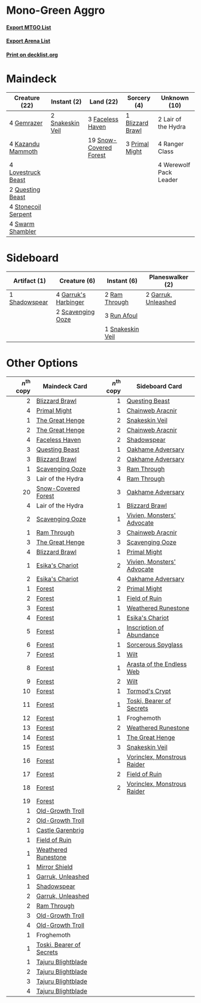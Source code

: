 # Mono-Green Aggro

#### [Export MTGO List](../collection/Mono-Green%20Aggro/Mono-Green%20Aggro.txt)
#### [Export Arena List](../collection/Mono-Green%20Aggro/Mono-Green%20Aggro_arena.txt)
#### [Print on decklist.org](http://decklist.org/?deckmain=1%09Blizzard%20Brawl%0A3%09Faceless%20Haven%0A4%09Gemrazer%0A4%09Kazandu%20Mammoth%0A2%09Lair%20of%20the%20Hydra%0A4%09Lovestruck%20Beast%0A3%09Primal%20Might%0A2%09Questing%20Beast%0A4%09Ranger%20Class%0A2%09Snakeskin%20Veil%0A19%09Snow-Covered%20Forest%0A4%09Stonecoil%20Serpent%0A4%09Swarm%20Shambler%0A4%09Werewolf%20Pack%20Leader&deckside=4%09Garruk's%20Harbinger%0A2%09Garruk,%20Unleashed%0A2%09Ram%20Through%0A3%09Run%20Afoul%0A2%09Scavenging%20Ooze%0A1%09Shadowspear%0A1%09Snakeskin%20Veil)
# Maindeck

|                                        Creature (22)                                         |                                        Instant (2)                                        |                                            Land (22)                                            |                                        Sorcery (4)                                        |     Unknown (10)     |
|----------------------------------------------------------------------------------------------|-------------------------------------------------------------------------------------------|-------------------------------------------------------------------------------------------------|-------------------------------------------------------------------------------------------|----------------------|
|4 [Gemrazer](http://gatherer.wizards.com/Pages/Card/Details.aspx?multiverseid=479675)         |2 [Snakeskin Veil](http://gatherer.wizards.com/Pages/Card/Details.aspx?multiverseid=503810)|3 [Faceless Haven](http://gatherer.wizards.com/Pages/Card/Details.aspx?multiverseid=503874)      |1 [Blizzard Brawl](http://gatherer.wizards.com/Pages/Card/Details.aspx?multiverseid=503775)|2 Lair of the Hydra   |
|4 [Kazandu Mammoth](http://gatherer.wizards.com/Pages/Card/Details.aspx?multiverseid=491835)  |                                                                                           |19 [Snow-Covered Forest](http://gatherer.wizards.com/Pages/Card/Details.aspx?multiverseid=121192)|3 [Primal Might](http://gatherer.wizards.com/Pages/Card/Details.aspx?multiverseid=485520)  |4 Ranger Class        |
|4 [Lovestruck Beast](http://gatherer.wizards.com/Pages/Card/Details.aspx?multiverseid=473127) |                                                                                           |                                                                                                 |                                                                                           |4 Werewolf Pack Leader|
|2 [Questing Beast](http://gatherer.wizards.com/Pages/Card/Details.aspx?multiverseid=473133)   |                                                                                           |                                                                                                 |                                                                                           |                      |
|4 [Stonecoil Serpent](http://gatherer.wizards.com/Pages/Card/Details.aspx?multiverseid=473197)|                                                                                           |                                                                                                 |                                                                                           |                      |
|4 [Swarm Shambler](http://gatherer.wizards.com/Pages/Card/Details.aspx?multiverseid=491855)   |                                                                                           |                                                                                                 |                                                                                           |                      |


# Sideboard

|                                      Artifact (1)                                      |                                         Creature (6)                                          |                                        Instant (6)                                        |                                       Planeswalker (2)                                       |
|----------------------------------------------------------------------------------------|-----------------------------------------------------------------------------------------------|-------------------------------------------------------------------------------------------|----------------------------------------------------------------------------------------------|
|1 [Shadowspear](http://gatherer.wizards.com/Pages/Card/Details.aspx?multiverseid=476487)|4 [Garruk's Harbinger](http://gatherer.wizards.com/Pages/Card/Details.aspx?multiverseid=485508)|2 [Ram Through](http://gatherer.wizards.com/Pages/Card/Details.aspx?multiverseid=479690)   |2 [Garruk, Unleashed](http://gatherer.wizards.com/Pages/Card/Details.aspx?multiverseid=485506)|
|                                                                                        |2 [Scavenging Ooze](http://gatherer.wizards.com/Pages/Card/Details.aspx?multiverseid=420783)   |3 [Run Afoul](http://gatherer.wizards.com/Pages/Card/Details.aspx?multiverseid=485524)     |                                                                                              |
|                                                                                        |                                                                                               |1 [Snakeskin Veil](http://gatherer.wizards.com/Pages/Card/Details.aspx?multiverseid=503810)|                                                                                              |


# Other Options

|*n*<sup>th</sup> copy|                                           Maindeck Card                                           |*n*<sup>th</sup> copy|                                            Sideboard Card                                            |
|--------------------:|---------------------------------------------------------------------------------------------------|--------------------:|------------------------------------------------------------------------------------------------------|
|                    2|[Blizzard Brawl](http://gatherer.wizards.com/Pages/Card/Details.aspx?multiverseid=503775)          |                    1|[Questing Beast](http://gatherer.wizards.com/Pages/Card/Details.aspx?multiverseid=473133)             |
|                    4|[Primal Might](http://gatherer.wizards.com/Pages/Card/Details.aspx?multiverseid=485520)            |                    1|[Chainweb Aracnir](http://gatherer.wizards.com/Pages/Card/Details.aspx?multiverseid=476418)           |
|                    1|[The Great Henge](http://gatherer.wizards.com/Pages/Card/Details.aspx?multiverseid=473123)         |                    2|[Snakeskin Veil](http://gatherer.wizards.com/Pages/Card/Details.aspx?multiverseid=503810)             |
|                    2|[The Great Henge](http://gatherer.wizards.com/Pages/Card/Details.aspx?multiverseid=473123)         |                    2|[Chainweb Aracnir](http://gatherer.wizards.com/Pages/Card/Details.aspx?multiverseid=476418)           |
|                    4|[Faceless Haven](http://gatherer.wizards.com/Pages/Card/Details.aspx?multiverseid=503874)          |                    2|[Shadowspear](http://gatherer.wizards.com/Pages/Card/Details.aspx?multiverseid=476487)                |
|                    3|[Questing Beast](http://gatherer.wizards.com/Pages/Card/Details.aspx?multiverseid=473133)          |                    1|[Oakhame Adversary](http://gatherer.wizards.com/Pages/Card/Details.aspx?multiverseid=473129)          |
|                    3|[Blizzard Brawl](http://gatherer.wizards.com/Pages/Card/Details.aspx?multiverseid=503775)          |                    2|[Oakhame Adversary](http://gatherer.wizards.com/Pages/Card/Details.aspx?multiverseid=473129)          |
|                    1|[Scavenging Ooze](http://gatherer.wizards.com/Pages/Card/Details.aspx?multiverseid=420783)         |                    3|[Ram Through](http://gatherer.wizards.com/Pages/Card/Details.aspx?multiverseid=479690)                |
|                    3|Lair of the Hydra                                                                                  |                    4|[Ram Through](http://gatherer.wizards.com/Pages/Card/Details.aspx?multiverseid=479690)                |
|                   20|[Snow-Covered Forest](http://gatherer.wizards.com/Pages/Card/Details.aspx?multiverseid=121192)     |                    3|[Oakhame Adversary](http://gatherer.wizards.com/Pages/Card/Details.aspx?multiverseid=473129)          |
|                    4|Lair of the Hydra                                                                                  |                    1|[Blizzard Brawl](http://gatherer.wizards.com/Pages/Card/Details.aspx?multiverseid=503775)             |
|                    2|[Scavenging Ooze](http://gatherer.wizards.com/Pages/Card/Details.aspx?multiverseid=420783)         |                    1|[Vivien, Monsters' Advocate](http://gatherer.wizards.com/Pages/Card/Details.aspx?multiverseid=479695) |
|                    1|[Ram Through](http://gatherer.wizards.com/Pages/Card/Details.aspx?multiverseid=479690)             |                    3|[Chainweb Aracnir](http://gatherer.wizards.com/Pages/Card/Details.aspx?multiverseid=476418)           |
|                    3|[The Great Henge](http://gatherer.wizards.com/Pages/Card/Details.aspx?multiverseid=473123)         |                    3|[Scavenging Ooze](http://gatherer.wizards.com/Pages/Card/Details.aspx?multiverseid=420783)            |
|                    4|[Blizzard Brawl](http://gatherer.wizards.com/Pages/Card/Details.aspx?multiverseid=503775)          |                    1|[Primal Might](http://gatherer.wizards.com/Pages/Card/Details.aspx?multiverseid=485520)               |
|                    1|[Esika's Chariot](http://gatherer.wizards.com/Pages/Card/Details.aspx?multiverseid=503783)         |                    2|[Vivien, Monsters' Advocate](http://gatherer.wizards.com/Pages/Card/Details.aspx?multiverseid=479695) |
|                    2|[Esika's Chariot](http://gatherer.wizards.com/Pages/Card/Details.aspx?multiverseid=503783)         |                    4|[Oakhame Adversary](http://gatherer.wizards.com/Pages/Card/Details.aspx?multiverseid=473129)          |
|                    1|[Forest](http://gatherer.wizards.com/Pages/Card/Details.aspx?multiverseid=439860)                  |                    2|[Primal Might](http://gatherer.wizards.com/Pages/Card/Details.aspx?multiverseid=485520)               |
|                    2|[Forest](http://gatherer.wizards.com/Pages/Card/Details.aspx?multiverseid=439860)                  |                    1|[Field of Ruin](http://gatherer.wizards.com/Pages/Card/Details.aspx?multiverseid=435415)              |
|                    3|[Forest](http://gatherer.wizards.com/Pages/Card/Details.aspx?multiverseid=439860)                  |                    1|[Weathered Runestone](http://gatherer.wizards.com/Pages/Card/Details.aspx?multiverseid=503863)        |
|                    4|[Forest](http://gatherer.wizards.com/Pages/Card/Details.aspx?multiverseid=439860)                  |                    1|[Esika's Chariot](http://gatherer.wizards.com/Pages/Card/Details.aspx?multiverseid=503783)            |
|                    5|[Forest](http://gatherer.wizards.com/Pages/Card/Details.aspx?multiverseid=439860)                  |                    1|[Inscription of Abundance](http://gatherer.wizards.com/Pages/Card/Details.aspx?multiverseid=491832)   |
|                    6|[Forest](http://gatherer.wizards.com/Pages/Card/Details.aspx?multiverseid=439860)                  |                    1|[Sorcerous Spyglass](http://gatherer.wizards.com/Pages/Card/Details.aspx?multiverseid=435407)         |
|                    7|[Forest](http://gatherer.wizards.com/Pages/Card/Details.aspx?multiverseid=439860)                  |                    1|[Wilt](http://gatherer.wizards.com/Pages/Card/Details.aspx?multiverseid=479696)                       |
|                    8|[Forest](http://gatherer.wizards.com/Pages/Card/Details.aspx?multiverseid=439860)                  |                    1|[Arasta of the Endless Web](http://gatherer.wizards.com/Pages/Card/Details.aspx?multiverseid=476416)  |
|                    9|[Forest](http://gatherer.wizards.com/Pages/Card/Details.aspx?multiverseid=439860)                  |                    2|[Wilt](http://gatherer.wizards.com/Pages/Card/Details.aspx?multiverseid=479696)                       |
|                   10|[Forest](http://gatherer.wizards.com/Pages/Card/Details.aspx?multiverseid=439860)                  |                    1|[Tormod's Crypt](http://gatherer.wizards.com/Pages/Card/Details.aspx?multiverseid=389723)             |
|                   11|[Forest](http://gatherer.wizards.com/Pages/Card/Details.aspx?multiverseid=439860)                  |                    1|[Toski, Bearer of Secrets](http://gatherer.wizards.com/Pages/Card/Details.aspx?multiverseid=503813)   |
|                   12|[Forest](http://gatherer.wizards.com/Pages/Card/Details.aspx?multiverseid=439860)                  |                    1|Froghemoth                                                                                            |
|                   13|[Forest](http://gatherer.wizards.com/Pages/Card/Details.aspx?multiverseid=439860)                  |                    2|[Weathered Runestone](http://gatherer.wizards.com/Pages/Card/Details.aspx?multiverseid=503863)        |
|                   14|[Forest](http://gatherer.wizards.com/Pages/Card/Details.aspx?multiverseid=439860)                  |                    1|[The Great Henge](http://gatherer.wizards.com/Pages/Card/Details.aspx?multiverseid=473123)            |
|                   15|[Forest](http://gatherer.wizards.com/Pages/Card/Details.aspx?multiverseid=439860)                  |                    3|[Snakeskin Veil](http://gatherer.wizards.com/Pages/Card/Details.aspx?multiverseid=503810)             |
|                   16|[Forest](http://gatherer.wizards.com/Pages/Card/Details.aspx?multiverseid=439860)                  |                    1|[Vorinclex, Monstrous Raider](http://gatherer.wizards.com/Pages/Card/Details.aspx?multiverseid=503815)|
|                   17|[Forest](http://gatherer.wizards.com/Pages/Card/Details.aspx?multiverseid=439860)                  |                    2|[Field of Ruin](http://gatherer.wizards.com/Pages/Card/Details.aspx?multiverseid=435415)              |
|                   18|[Forest](http://gatherer.wizards.com/Pages/Card/Details.aspx?multiverseid=439860)                  |                    2|[Vorinclex, Monstrous Raider](http://gatherer.wizards.com/Pages/Card/Details.aspx?multiverseid=503815)|
|                   19|[Forest](http://gatherer.wizards.com/Pages/Card/Details.aspx?multiverseid=439860)                  |                     |                                                                                                      |
|                    1|[Old-Growth Troll](http://gatherer.wizards.com/Pages/Card/Details.aspx?multiverseid=503801)        |                     |                                                                                                      |
|                    2|[Old-Growth Troll](http://gatherer.wizards.com/Pages/Card/Details.aspx?multiverseid=503801)        |                     |                                                                                                      |
|                    1|[Castle Garenbrig](http://gatherer.wizards.com/Pages/Card/Details.aspx?multiverseid=473202)        |                     |                                                                                                      |
|                    1|[Field of Ruin](http://gatherer.wizards.com/Pages/Card/Details.aspx?multiverseid=435415)           |                     |                                                                                                      |
|                    1|[Weathered Runestone](http://gatherer.wizards.com/Pages/Card/Details.aspx?multiverseid=503863)     |                     |                                                                                                      |
|                    1|[Mirror Shield](http://gatherer.wizards.com/Pages/Card/Details.aspx?multiverseid=476485)           |                     |                                                                                                      |
|                    1|[Garruk, Unleashed](http://gatherer.wizards.com/Pages/Card/Details.aspx?multiverseid=485506)       |                     |                                                                                                      |
|                    1|[Shadowspear](http://gatherer.wizards.com/Pages/Card/Details.aspx?multiverseid=476487)             |                     |                                                                                                      |
|                    2|[Garruk, Unleashed](http://gatherer.wizards.com/Pages/Card/Details.aspx?multiverseid=485506)       |                     |                                                                                                      |
|                    2|[Ram Through](http://gatherer.wizards.com/Pages/Card/Details.aspx?multiverseid=479690)             |                     |                                                                                                      |
|                    3|[Old-Growth Troll](http://gatherer.wizards.com/Pages/Card/Details.aspx?multiverseid=503801)        |                     |                                                                                                      |
|                    4|[Old-Growth Troll](http://gatherer.wizards.com/Pages/Card/Details.aspx?multiverseid=503801)        |                     |                                                                                                      |
|                    1|Froghemoth                                                                                         |                     |                                                                                                      |
|                    1|[Toski, Bearer of Secrets](http://gatherer.wizards.com/Pages/Card/Details.aspx?multiverseid=503813)|                     |                                                                                                      |
|                    1|[Tajuru Blightblade](http://gatherer.wizards.com/Pages/Card/Details.aspx?multiverseid=491856)      |                     |                                                                                                      |
|                    2|[Tajuru Blightblade](http://gatherer.wizards.com/Pages/Card/Details.aspx?multiverseid=491856)      |                     |                                                                                                      |
|                    3|[Tajuru Blightblade](http://gatherer.wizards.com/Pages/Card/Details.aspx?multiverseid=491856)      |                     |                                                                                                      |
|                    4|[Tajuru Blightblade](http://gatherer.wizards.com/Pages/Card/Details.aspx?multiverseid=491856)      |                     |                                                                                                      |

